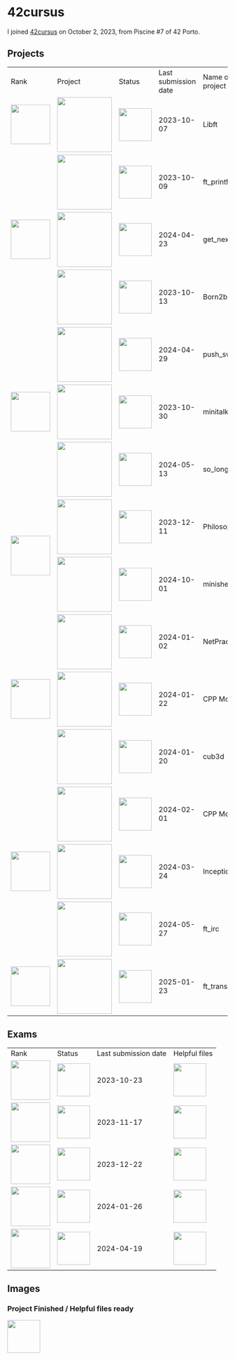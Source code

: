 # 42cursus
I joined <a href="https://github.com/davidmonteiro03/42cursus">42cursus</a> on October 2, 2023, from Piscine #7 of 42 Porto.

## Projects
<div align="center">
    <table>
        <tr>
            <td>Rank</td>
            <td>Project</td>
            <td>Status</td>
            <td>Last submission date</td>
            <td>Name of the project</td>
        </tr>
        <!-- RANK 00 -->
        <tr>
            <td>
                <img src="https://freepngimg.com/thumb/numbers/9-2-0-number-png-thumb.png" width="90"/>
            </td>
            <td>
                <a href="https://github.com/davidmonteiro03/42cursus-libft">
                    <img src="https://github.com/byaliego/42-project-badges/blob/main/badges/libftm.png" width="125"/>
                </a>
            </td>
            <td>
                <img src="https://cdn-icons-png.flaticon.com/512/845/845646.png" width="75"/>
            </td>
            <td>2023-10-07</td>
            <td>Libft</td>
        </tr>
        <!-- RANK 01 -->
        <tr>
            <td rowspan="3">
                <img src="https://freepngimg.com/thumb/numbers/7-2-1-number-png-thumb.png" width="90"/>
            </td>
            <td>
                <a href="https://github.com/davidmonteiro03/42cursus-ft_printf">
                    <img src="https://github.com/byaliego/42-project-badges/blob/main/badges/ft_printfe.png" width="125"/>
                </a>
            </td>
            <td>
                <img src="https://cdn-icons-png.flaticon.com/512/845/845646.png" width="75"/>
            </td>
            <td>2023-10-09</td>
            <td>ft_printf</td>
        </tr>
        <tr>
            <td>
                <a href="https://github.com/davidmonteiro03/42cursus-get_next_line">
                    <img src="https://github.com/byaliego/42-project-badges/blob/main/badges/get_next_linem.png" width="125"/>
                </a>
            </td>
            <td>
                <img src="https://cdn-icons-png.flaticon.com/512/845/845646.png" width="75"/>
            </td>
            <td>2024-04-23</td>
            <td>get_next_line</td>
        </tr>
        <tr>
            <td>
                <img src="https://github.com/byaliego/42-project-badges/blob/main/badges/born2berootm.png" width="125"/>
            </td>
            <td>
                <img src="https://cdn-icons-png.flaticon.com/512/845/845646.png" width="75"/>
            </td>
            <td>2023-10-13</td>
            <td>Born2beroot</td>
        </tr>
        <!-- RANK 02 -->
        <tr>
            <td rowspan="3">
                <img src="https://freepngimg.com/thumb/numbers/2-2-2-number-png-thumb.png" width="90"/>
            </td>
            <td>
                <a href="https://github.com/davidmonteiro03/42cursus-push_swap">
                    <img src="https://raw.githubusercontent.com/byaliego/42-project-badges/main/badges/push_swapm.png" width="125"/>
                </a>
            </td>
            <td>
                <img src="https://cdn-icons-png.flaticon.com/512/845/845646.png" width="75"/>
            </td>
            <td>2024-04-29</td>
            <td>push_swap</td>
        </tr>
        <tr>
            <td>
                <a href="https://github.com/davidmonteiro03/42cursus-minitalk">
                    <img src="https://raw.githubusercontent.com/byaliego/42-project-badges/main/badges/minitalkm.png" width="125"/>
                </a>
            </td>
            <td>
                <img src="https://cdn-icons-png.flaticon.com/512/845/845646.png" width="75"/>
            </td>
            <td>2023-10-30</td>
            <td>minitalk</td>
        </tr>
        <tr>
            <td>
                <a href="https://github.com/davidmonteiro03/42cursus-so_long">
                    <img src="https://raw.githubusercontent.com/byaliego/42-project-badges/main/badges/so_longm.png" width="125"/>
                </a>
            </td>
            <td>
                <img src="https://cdn-icons-png.flaticon.com/512/845/845646.png" width="75"/>
            </td>
            <td>2024-05-13</td>
            <td>so_long</td>
        </tr>
        <!-- RANK 03 -->
        <tr>
            <td rowspan="2">
                <img src="https://freepngimg.com/thumb/numbers/5-2-3-number-png-thumb.png" width="90"/>
            </td>
            <td>
                <a href="https://github.com/davidmonteiro03/42cursus-philosophers">
                    <img src="https://github.com/byaliego/42-project-badges/blob/main/badges/philosopherse.png" width="125"/>
                </a>
            </td>
            <td>
                <img src="https://cdn-icons-png.flaticon.com/512/845/845646.png" width="75"/>
            </td>
            <td>2023-12-11</td>
            <td>Philosophers</td>
        </tr>
        <tr>
            <td>
                <a href="https://github.com/davidmonteiro03/42cursus-minishell">
                    <img src="https://github.com/byaliego/42-project-badges/blob/main/badges/minishellm.png" width="125"/>
                </a>
            </td>
            <td>
                <img src="https://cdn-icons-png.flaticon.com/512/845/845646.png" width="75"/>
            </td>
            <td>2024-10-01</td>
            <td>minishell</td>
        </tr>
        <!-- RANK 04 -->
        <tr>
            <td rowspan="3">
                <img src="https://freepngimg.com/thumb/numbers/1-2-4-number-png-thumb.png" width="90"/>
            </td>
            <td>
                <a href="https://github.com/davidmonteiro03/42cursus-netpractice">
                    <img src="https://github.com/byaliego/42-project-badges/blob/main/badges/netpracticem.png" width="125"/>
                </a>
            </td>
            <td>
                <img src="https://cdn-icons-png.flaticon.com/512/845/845646.png" width="75"/>
            </td>
            <td>2024-01-02</td>
            <td>NetPractice</td>
        </tr>
        <tr>
            <td>
                <a href="https://github.com/davidmonteiro03/42cursus-cpp-modules">
                    <img src="https://github.com/byaliego/42-project-badges/blob/main/badges/cppm.png" width="125"/>
                </a>
            </td>
            <td>
                <img src="https://cdn-icons-png.flaticon.com/512/845/845646.png" width="75"/>
            </td>
            <td>2024-01-22</td>
            <td>CPP Modules</td>
        </tr>
        <tr>
            <td>
                <a href="https://github.com/davidmonteiro03/42cursus-cub3d">
                    <img src="https://github.com/byaliego/42-project-badges/blob/main/badges/cub3dm.png" width="125"/>
                </a>
            </td>
            <td>
                <img src="https://cdn-icons-png.flaticon.com/512/845/845646.png" width="75"/>
            </td>
            <td>2024-01-20</td>
            <td>cub3d</td>
        </tr>
        <!-- RANK 05 -->
        <tr>
            <td rowspan="3">
                <img src="https://freepngimg.com/thumb/numbers/11-2-5-number-png-thumb.png" width="90"/>
            </td>
            <td>
                <a href="https://github.com/davidmonteiro03/42cursus-cpp-modules">
                    <img src="https://github.com/byaliego/42-project-badges/blob/main/badges/cppm.png" width="125"/>
                </a>
            </td>
            <td>
                <img src="https://cdn-icons-png.flaticon.com/512/845/845646.png" width="75"/>
            </td>
            <td>2024-02-01</td>
            <td>CPP Modules</td>
        </tr>
        <tr>
            <td>
                <a href="https://github.com/davidmonteiro03/42cursus-inception">
                    <img src="https://github.com/byaliego/42-project-badges/blob/main/badges/inceptionm.png" width="125"/>
                </a>
            </td>
            <td>
                <img src="https://cdn-icons-png.flaticon.com/512/845/845646.png" width="75"/>
            </td>
            <td>2024-03-24</td>
            <td>Inception</td>
        </tr>
        <tr>
            <td>
                <a href="https://github.com/davidmonteiro03/42cursus-ft_irc">
                    <img src="https://github.com/byaliego/42-project-badges/blob/main/badges/ft_ircm.png" width="125"/>
                </a>
            </td>
            <td>
                <img src="https://cdn-icons-png.flaticon.com/512/845/845646.png" width="75"/>
            </td>
            <td>2024-05-27</td>
            <td>ft_irc</td>
        </tr>
        <!-- RANK 06 -->
        <tr>
            <td>
                <img src="https://freepngimg.com/thumb/numbers/8-2-6-number-png-thumb.png" width="90"/>
            </td>
            <td>
                <a href="https://github.com/davidmonteiro03/42cursus-ft_transcendence">
                    <img src="https://github.com/ayogun/42-project-badges/blob/main/badges/ft_transcendencem.png" width="125"/>
                </a>
            </td>
            <td>
                <img src="https://cdn-icons-png.flaticon.com/512/845/845646.png" width="75"/>
            </td>
            <td>2025-01-23</td>
            <td>ft_transcendence</td>
        </tr>
    </table>
</div>

## Exams
<div align="center">
    <table>
        <tr>
            <td>Rank</td>
            <td>Status</td>
            <td>Last submission date</td>
            <td>Helpful files</td>
        </tr>
        <!-- RANK 02 -->
        <tr>
            <td>
                <a href="https://github.com/davidmonteiro03/42-Cursus/tree/main/Exams/EXAM-RANK-02">
                    <img src="https://freepngimg.com/thumb/numbers/2-2-2-number-png-thumb.png" width="90"/>
                </a>
            </td>
            <td>
                <img src="https://cdn-icons-png.flaticon.com/512/845/845646.png" width="75"/>
            </td>
            <td>2023-10-23</td>
            <td>
                <a href="https://github.com/davidmonteiro03/42-Cursus/tree/main/Exams/EXAM-RANK-02">
                    <img src="https://cdn-icons-png.flaticon.com/512/845/845646.png" width="75"/>
                </a>
            </td>
        </tr>
        <!-- RANK 03 -->
        <tr>
            <td>
                <a href="https://github.com/davidmonteiro03/42-Cursus/tree/main/Exams/EXAM-RANK-03">
                    <img src="https://freepngimg.com/thumb/numbers/5-2-3-number-png-thumb.png" width="90"/>
                </a>
            </td>
            <td>
                <img src="https://cdn-icons-png.flaticon.com/512/845/845646.png" width="75"/>
            </td>
            <td>2023-11-17</td>
            <td>
                <a href="https://github.com/davidmonteiro03/42-Cursus/tree/main/Exams/EXAM-RANK-03">
                    <img src="https://cdn-icons-png.flaticon.com/512/845/845646.png" width="75"/>
                </a>
            </td>
        </tr>
        <!-- RANK 04 -->
        <tr>
            <td>
                <a href="https://github.com/davidmonteiro03/42-Cursus/tree/main/Exams/EXAM-RANK-04">
                    <img src="https://freepngimg.com/thumb/numbers/1-2-4-number-png-thumb.png" width="90"/>
                </a>
            </td>
            <td>
                <img src="https://cdn-icons-png.flaticon.com/512/845/845646.png" width="75"/>
            </td>
            <td>2023-12-22</td>
            <td>
                <a href="https://github.com/davidmonteiro03/42-Cursus/tree/main/Exams/EXAM-RANK-04">
                    <img src="https://cdn-icons-png.flaticon.com/512/845/845646.png" width="75"/>
                </a>
            </td>
        </tr>
        <!-- RANK 05 -->
        <tr>
            <td>
                <a href="https://github.com/davidmonteiro03/42-Cursus/tree/main/Exams/EXAM-RANK-05">
                    <img src="https://freepngimg.com/thumb/numbers/11-2-5-number-png-thumb.png" width="90"/>
                </a>
            </td>
            <td>
                <img src="https://cdn-icons-png.flaticon.com/512/845/845646.png" width="75"/>
            </td>
            <td>2024-01-26</td>
            <td>
                <a href="https://github.com/davidmonteiro03/42-Cursus/tree/main/Exams/EXAM-RANK-05">
                    <img src="https://cdn-icons-png.flaticon.com/512/845/845646.png" width="75"/>
                </a>
            </td>
        </tr>
        <!-- RANK 06 -->
        <tr>
            <td>
                <a href="https://github.com/davidmonteiro03/42-Cursus/tree/main/Exams/EXAM-RANK-06">
                    <img src="https://freepngimg.com/thumb/numbers/8-2-6-number-png-thumb.png" width="90"/>
                </a>
            </td>
            <td>
                <img src="https://cdn-icons-png.flaticon.com/512/845/845646.png" width="75"/>
            </td>
            <td>2024-04-19</td>
            <td>
                <a href="https://github.com/davidmonteiro03/42-Cursus/tree/main/Exams/EXAM-RANK-06">
                    <img src="https://cdn-icons-png.flaticon.com/512/845/845646.png" width="75"/>
                </a>
            </td>
        </tr>
    </table>
</div>

## Images

### Project Finished / Helpful files ready

<img src="https://cdn-icons-png.flaticon.com/512/845/845646.png" width="75"/>
